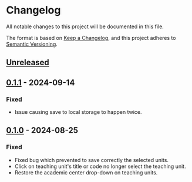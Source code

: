# Changelog

All notable changes to this project will be documented in this file.

The format is based on [Keep a Changelog](https://keepachangelog.com/en/1.1.0/),
and this project adheres to [Semantic Versioning](https://semver.org/spec/v2.0.0.html).

## [Unreleased]

## [0.1.1] - 2024-09-14

### Fixed

- Issue causing save to local storage to happen twice.

## [0.1.0] - 2024-08-25

### Fixed

- Fixed bug which prevented to save correctly the selected units.
- Click on teaching unit's title or code no longer select the teaching unit.
- Restore the academic center drop-down on teaching units.

[unreleased]: https://github.com/flowrey/cnaminator/compare/v0.1.1...HEAD
[0.1.1]: https://github.com/flowrey/cnaminator/releases/tag/v0.1.1
[0.1.0]: https://github.com/flowrey/cnaminator/releases/tag/v0.1.0
